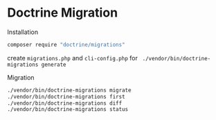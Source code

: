 # Doctrine Migration

Installation

```bash
composer require "doctrine/migrations"
```

create `migrations.php` and `cli-config.php` for ` ./vendor/bin/doctrine-migrations generate`

Migration

```bash
./vendor/bin/doctrine-migrations migrate
./vendor/bin/doctrine-migrations first
./vendor/bin/doctrine-migrations diff
./vendor/bin/doctrine-migrations status
```
